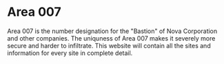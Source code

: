 # Area 007
Area 007 is the number designation for the "Bastion" of Nova Corporation and other companies. The uniquness of Area 007 makes it severely more secure and harder to infiltrate. This website will contain all the sites and information for every site in complete detail.
